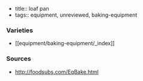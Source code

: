 - title:: loaf pan
- tags:: equipment, unreviewed, baking-equipment

### Varieties
* [[equipment/baking-equipment/_index]]

### Sources
* http://foodsubs.com/EqBake.html
